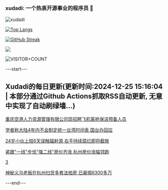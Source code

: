 ### xudadi: 一个热衷开源事业的程序员 👋

![xudadi](https://github-readme-stats-git-masterorgs-github-readme-stats-team.vercel.app/api?username=xudadi)

[![Top Langs](https://github-readme-stats.vercel.app/api/top-langs/?username=xudadi)](https://github.com/anuraghazra/github-readme-stats)

[![GitHub Streak](https://streak-stats.demolab.com?user=xudadi&locale=zh_Hans)](https://git.io/streak-stats)

![](https://raw.githubusercontent.com/xudadi/xudadi/main/assets/github-contribution-grid-snake.svg)

![VISITOR+COUNT](https://komarev.com/ghpvc/?username=xudadi&label=VISITOR+COUNT)


---start---

## Xudadi的每日更新(更新时间:2024-12-25 15:16:04 | 本部分通过Github Actions抓取RSS自动更新, 无意中实现了自动刷绿墙...)

[重庆空港人力资源管理有限公司现招聘飞机客舱保洁预备人员](https://www.gongkaoleida.com/article/2242933)

[学者称大陆4年内不会制定统一台湾时间表 国台办回应](https://m.163.com/news/article/JK8L2Q5800019B3E.html)

[24岁小伙上班6天误触辐射源 右手持续腐烂即将截肢](https://m.163.com/news/article/JK8JBRFK0514R9OJ.html)

[紧跟"一线"步伐"强二线"房价齐涨 杭州房价涨幅领跑](https://m.163.com/news/article/JK8FBSIM0519DDQ2.html)

[3](https://m.163.com/touch/news/sub/domestic)

[神秘义乌老板在杭州扫货多套法拍房 已豪掷6300多万](https://m.163.com/news/article/JK8G7F7L053469LG.html)

---end---
